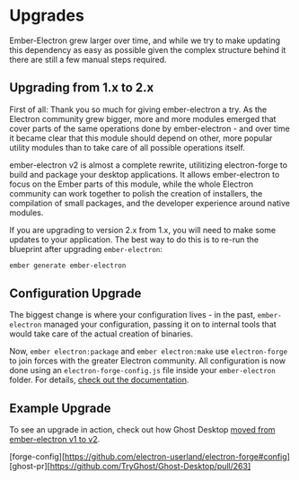 # Upgrades

Ember-Electron grew larger over time, and while we try to make updating this dependency
as easy as possible given the complex structure behind it there are still a few manual
steps required.

## Upgrading from 1.x to 2.x

First of all: Thank you so much for giving ember-electron a try. As the Electron community
grew bigger, more and more modules emerged that cover parts of the same operations done by
ember-electron - and over time it became clear that this module should depend on other, more
popular utility modules than to take care of all possible operations itself.

ember-electron v2 is almost a complete rewrite, utilitizing electron-forge to build and package
your desktop applications. It allows ember-electron to focus on the Ember parts of this
module, while the whole Electron community can work together to polish the creation of installers,
the compilation of small packages, and the developer experience around native modules.

If you are upgrading to version 2.x from 1.x, you will need to make some updates to your
application. The best way to do this is to re-run the blueprint after upgrading
`ember-electron`:

```sh
ember generate ember-electron
```

## Configuration Upgrade
The biggest change is where your configuration lives - in the past, `ember-electron` managed your
configuration, passing it on to internal tools that would take care of the actual creation of
binaries.

Now, `ember electron:package` and `ember electron:make` use `electron-forge` to join forces with
the greater Electron community. All configuration is now done using an `electron-forge-config.js`
file inside your `ember-electron` folder. For details, [check out the documentation](forge-config).

## Example Upgrade
To see an upgrade in action, check out how Ghost Desktop [moved from ember-electron v1 to v2](ghost-pr).

[forge-config][https://github.com/electron-userland/electron-forge#config]
[ghost-pr][https://github.com/TryGhost/Ghost-Desktop/pull/263]